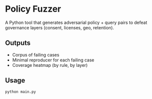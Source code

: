 # Policy Fuzzer

A Python tool that generates adversarial policy + query pairs to defeat governance layers (consent, licenses, geo, retention).

## Outputs

- Corpus of failing cases
- Minimal reproducer for each failing case
- Coverage heatmap (by rule, by layer)

## Usage

```
python main.py
```
